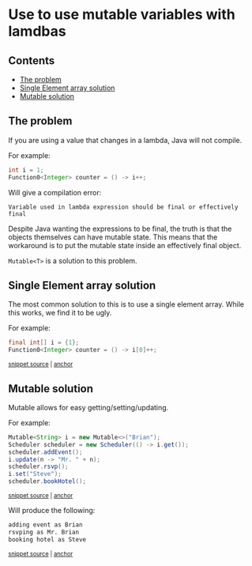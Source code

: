 <a id="top"></a>

# Use to use mutable variables with lamdbas

<!-- toc -->
## Contents

  * [The problem](#the-problem)
  * [Single Element array solution](#single-element-array-solution)
  * [Mutable<T> solution](#mutablet-solution)<!-- endToc -->


## The problem

If you are using a value that changes in a lambda, Java will not compile.

For example: 
```java
int i = 1;
Function0<Integer> counter = () -> i++;
```
Will give a compilation error:

```
Variable used in lambda expression should be final or effectively final
```

Despite Java wanting the expressions to be final, the truth is that the objects themselves can have mutable state. This means that the workaround is to put the mutable state inside an effectively final object.

`Mutable<T>` is a solution to this problem.

## Single Element array solution

The most common solution to this is to use a single element array. While this works, we find it to be ugly.

For example:

<!-- snippet: single_element_array -->
<a id='snippet-single_element_array'></a>
```java
final int[] i = {1};
Function0<Integer> counter = () -> i[0]++;
```
<sup><a href='/approvaltests-util-tests/src/test/java/org/lambda/utils/MutableTest.java#L12-L15' title='Snippet source file'>snippet source</a> | <a href='#snippet-single_element_array' title='Start of snippet'>anchor</a></sup>
<!-- endSnippet -->

## Mutable<T> solution

Mutable allows for easy getting/setting/updating.

For example:

<!-- snippet: mutable_example -->
<a id='snippet-mutable_example'></a>
```java
Mutable<String> i = new Mutable<>("Brian");
Scheduler scheduler = new Scheduler(() -> i.get());
scheduler.addEvent();
i.update(n -> "Mr. " + n);
scheduler.rsvp();
i.set("Steve");
scheduler.bookHotel();
```
<sup><a href='/approvaltests-util-tests/src/test/java/org/lambda/utils/MutableTest.java#L21-L29' title='Snippet source file'>snippet source</a> | <a href='#snippet-mutable_example' title='Start of snippet'>anchor</a></sup>
<!-- endSnippet -->

Will produce the following:

<!-- snippet: MutableTest.exampleOfMutable.approved.txt -->
<a id='snippet-MutableTest.exampleOfMutable.approved.txt'></a>
```txt
adding event as Brian
rsvping as Mr. Brian
booking hotel as Steve
```
<sup><a href='/approvaltests-util-tests/src/test/java/org/lambda/utils/MutableTest.exampleOfMutable.approved.txt#L1-L3' title='Snippet source file'>snippet source</a> | <a href='#snippet-MutableTest.exampleOfMutable.approved.txt' title='Start of snippet'>anchor</a></sup>
<!-- endSnippet -->

